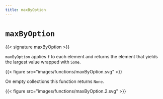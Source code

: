 ```yaml
---
title: maxByOption
---
```


# `maxByOption`

{{< signature maxByOption >}}

`maxByOption` applies `f` to each element and returns the element that yields the largest value wrapped with `Some`.

{{< figure src="images/functions/maxByOption.svg" >}}

On empty collections this function returns `None`.

{{< figure src="images/functions/maxByOption.2.svg" >}}
